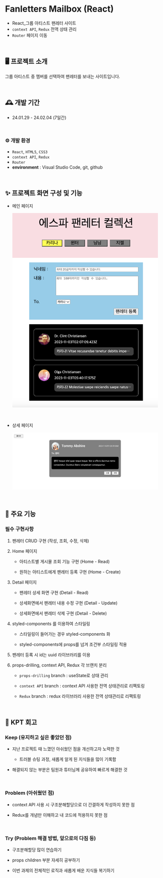 # Fanletters Mailbox (React)

- React\_그룹 아티스트 팬레터 사이트
- `context API`, `Redux` 전역 상태 관리
- `Router` 페이지 이동

<br/>

## 🖥️ 프로젝트 소개

그룹 아티스트 중 멤버를 선택하여 팬레터를 보내는 사이트입니다.

<br/>

## 🕰️ 개발 기간

- 24.01.29 - 24.02.04 (7일간)

<br>

### ⚙️ 개발 환경

- `React`, `HTML5`, `CSS3`
- `context API`, `Redux`
- `Router`
- **environment** : Visual Studio Code, git, github

<br/>

## ✨ 프로젝트 화면 구성 및 기능

- 메인 페이지

  ![메인](./src/assets/main.png)

<br/>

- 상세 페이지

  ![상세](./src/assets/detail.png)

<br/>

## 📌 주요 기능

### 필수 구현사항

1. 팬레터 CRUD 구현 (작성, 조회, 수정, 삭제)

2. Home 페이지

   - 아티스트별 게시물 조회 기능 구현 (Home - Read)

   - 원하는 아티스트에게 팬레터 등록 구현 (Home - Create)

3. Detail 페이지

   - 팬레터 상세 화면 구현 (Detail - Read)

   - 상세화면에서 팬레터 내용 수정 구현 (Detail - Update)

   - 상세화면에서 팬레터 삭제 구현 (Detail - Delete)

4. styled-components 를 이용하여 스타일링

   - 스타일링이 들어가는 경우 styled-components 화

   - styled-components에 props를 넘겨 조건부 스타일링 적용

5. 팬레터 등록 시 id는 uuid 라이브러리를 이용

6. props-drilling, context API, Redux 각 브랜치 분리

   - `props-drilling` branch : useState로 상태 관리

   - `context API` branch : context API 사용한 전역 상태관리로 리팩토링

   - `Redux` branch : redux 라이브러리 사용한 전역 상태관리로 리팩토링

<br>

## 📝 KPT 회고

### Keep (유지하고 싶은 좋았던 점)

- 지난 프로젝트 때 느꼈던 아쉬웠던 점을 개선하고자 노력한 것

  - 트러블 슈팅 과정, 새롭게 알게 된 지식들을 많이 기록함

- 해결되지 않는 부분은 팀원과 튜터님께 공유하여 빠르게 해결한 것

<br>

### Problem (아쉬웠던 점)

- context API 사용 시 구조분해할당으로 더 간결하게 작성하지 못한 점

- Redux를 개념만 이해하고 내 코드에 적용하지 못한 점

<br>

### Try (Problem 해결 방법, 앞으로의 다짐 등)

- 구조분해할당 많이 연습하기

- props children 부분 자세히 공부하기

- 이번 과제의 전체적인 로직과 새롭게 배운 지식들 복기하기
